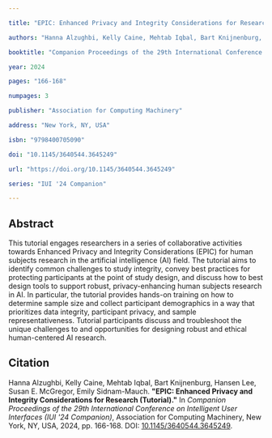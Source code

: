 ```yaml
---

title: "EPIC: Enhanced Privacy and Integrity Considerations for Research (Tutorial)"

authors: "Hanna Alzughbi, Kelly Caine, Mehtab Iqbal, Bart Knijnenburg, Hansen Lee, Susan E. McGregor, Emily Sidnam-Mauch"

booktitle: "Companion Proceedings of the 29th International Conference on Intelligent User Interfaces"

year: 2024

pages: "166-168"

numpages: 3

publisher: "Association for Computing Machinery"

address: "New York, NY, USA"

isbn: "9798400705090"

doi: "10.1145/3640544.3645249"

url: "https://doi.org/10.1145/3640544.3645249"

series: "IUI '24 Companion"

---
```




## Abstract

<p style="text-align: justify;">

This tutorial engages researchers in a series of collaborative activities towards Enhanced Privacy and Integrity Considerations (EPIC) for human subjects research in the artificial intelligence (AI) field. The tutorial aims to identify common challenges to study integrity, convey best practices for protecting participants at the point of study design, and discuss how to best design tools to support robust, privacy-enhancing human subjects research in AI. In particular, the tutorial provides hands-on training on how to determine sample size and collect participant demographics in a way that prioritizes data integrity, participant privacy, and sample representativeness. Tutorial participants discuss and troubleshoot the unique challenges to and opportunities for designing robust and ethical human-centered AI research.
</p>




## Citation



Hanna Alzughbi, Kelly Caine, Mehtab Iqbal, Bart Knijnenburg, Hansen Lee, Susan E. McGregor, Emily Sidnam-Mauch. **"EPIC: Enhanced Privacy and Integrity Considerations for Research (Tutorial)."** In *Companion Proceedings of the 29th International Conference on Intelligent User Interfaces (IUI '24 Companion)*, Association for Computing Machinery, New York, NY, USA, 2024, pp. 166-168. DOI: [10.1145/3640544.3645249](https://doi.org/10.1145/3640544.3645249).
